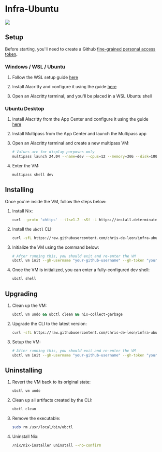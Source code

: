 # Infra-Ubuntu

<div>
  <a href="https://github.com/chris-de-leon/infra-ubuntu/actions">
  <img src="https://github.com/chris-de-leon/infra-ubuntu/actions/workflows/release.yml/badge.svg"/>
 </a>
</div>

## Setup

Before starting, you'll need to create a Github [fine-grained personal access token](https://docs.github.com/en/authentication/keeping-your-account-and-data-secure/managing-your-personal-access-tokens#creating-a-fine-grained-personal-access-token).

### Windows / WSL / Ubuntu

1. Follow the WSL setup guide [here](./docs/wsl.md)

1. Install Alacritty and configure it using the guide [here](./docs/alacritty.windows.md)

1. Open an Alacritty terminal, and you'll be placed in a WSL Ubuntu shell

### Ubuntu Desktop

1. Install Alacritty from the App Center and configure it using the guide [here](./docs/alacritty.ubuntu.md)

1. Install Multipass from the App Center and launch the Multipass app

1. Open an Alacritty terminal and create a new multipass VM:

   ```sh
   # Values are for display purposes only
   multipass launch 24.04 --name=dev --cpus=12 --memory=30G --disk=100G
   ```

1. Enter the VM:

   ```sh
   multipass shell dev
   ```

## Installing

Once you're inside the VM, follow the steps below:

1. Install Nix:

   ```sh
   curl --proto '=https' --tlsv1.2 -sSf -L https://install.determinate.systems/nix | sh -s -- install --no-confirm
   ```

1. Install the `ubctl` CLI:

   ```sh
   curl -sfL https://raw.githubusercontent.com/chris-de-leon/infra-ubuntu/refs/heads/master/install.sh | bash
   ```

1. Initialize the VM using the command below:

   ```sh
   # After running this, you should exit and re-enter the VM
   ubctl vm init --gh-username "your-github-username" --gh-token "your-github-token" --gh-email "your.email@mail.com" --gh-name "your-name"
   ```

1. Once the VM is initialized, you can enter a fully-configured dev shell:

   ```sh
   ubctl shell
   ```

## Upgrading

1. Clean up the VM:

   ```sh
   ubctl vm undo && ubctl clean && nix-collect-garbage
   ```

1. Upgrade the CLI to the latest version:

   ```sh
   curl -sfL https://raw.githubusercontent.com/chris-de-leon/infra-ubuntu/refs/heads/master/install.sh | bash
   ```

1. Setup the VM:

   ```sh
   # After running this, you should exit and re-enter the VM
   ubctl vm init --gh-username "your-github-username" --gh-token "your-github-token" --gh-email "your.email@mail.com" --gh-name "your-name"
   ```

## Uninstalling

1. Revert the VM back to its original state:

   ```sh
   ubctl vm undo
   ```

1. Clean up all artifacts created by the CLI:

   ```sh
   ubctl clean
   ```

1. Remove the executable:

   ```sh
   sudo rm /usr/local/bin/ubctl
   ```

1. Uninstall Nix:

   ```sh
   /nix/nix-installer uninstall --no-confirm
   ```
